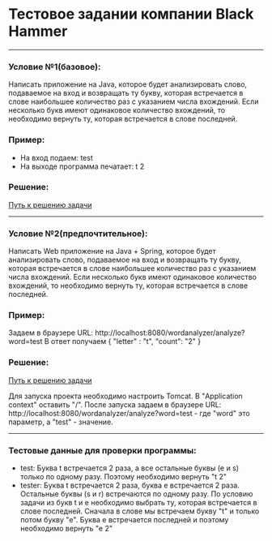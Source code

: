 # Тестовое задании компании Black Hammer
_____________________________
### Условие №1(базовое):
Написать приложение на Java, которое будет анализировать слово, подаваемое на вход и возвращать ту букву, 
которая встречается в слове наибольшее количество раз с указанием числа вхождений. 
Если несколько букв имеют одинаковое количество вхождений, то необходимо вернуть ту, которая встречается в слове последней.

### Пример:
- На вход подаем: test
- На выходе программа печатает: t 2

### Решение:
[Путь к решению задачи](https://github.com/Nutopzhe/WordAnalyzer/tree/master/src/main/java/com/nikolayrybakov/optionone)
_____________________________
### Условие №2(предпочтительное):
Написать Web приложение на Java + Spring, которое будет анализировать слово, подаваемое на вход и возвращать ту букву, 
которая встречается в слове наибольшее количество раз с указанием числа вхождений. 
Если несколько букв имеют одинаковое количество вхождений, то необходимо вернуть ту, которая встречается в слове последней.

### Пример:
Задаем в браузере URL: http://localhost:8080/wordanalyzer/analyze?word=test
В ответ получаем 
{
"letter" : "t",
"count": "2"
}

### Решение:
[Путь к решению задачи](https://github.com/Nutopzhe/WordAnalyzer/tree/master/src/main/java/com/nikolayrybakov/optiontwo)

Для запуска проекта необходимо настроить Tomcat. В "Application context" оставить "/".
После запуска задаем в браузере URL: http://localhost:8080/wordanalyzer/analyze?word=test - где "word" это параметр, а "test" - значение.
_____________________________
### Тестовые данные для проверки программы:
- test: Буква t встречается 2 раза, а все остальные буквы (e и s) только по одному разу. Поэтому необходимо вернуть "t 2"
- tester: Буква t встречается 2 раза, буква e встречается 2 раза. Остальные буквы (s и r) встречаются по одному разу. 
По условию задачи из букв t и e необходимо выбрать ту, которая встречается в слове последней. 
Сначала в слове мы встречаем букву "t" и только потом букву "e". Буква e встречается последней и поэтому необходимо вернуть "e 2"
